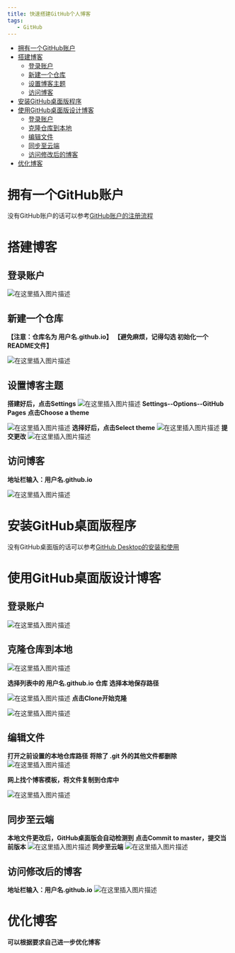 ```yaml
---
title: 快速搭建GitHub个人博客
tags: 
   - GitHub
---
```


- [拥有一个GitHub账户](#拥有一个github账户)
- [搭建博客](#搭建博客)
  - [登录账户](#登录账户)
  - [新建一个仓库](#新建一个仓库)
  - [设置博客主题](#设置博客主题)
  - [访问博客](#访问博客)
- [安装GitHub桌面版程序](#安装github桌面版程序)
- [使用GitHub桌面版设计博客](#使用github桌面版设计博客)
  - [登录账户](#登录账户-1)
  - [克隆仓库到本地](#克隆仓库到本地)
  - [编辑文件](#编辑文件)
  - [同步至云端](#同步至云端)
  - [访问修改后的博客](#访问修改后的博客)
- [优化博客](#优化博客)

# 拥有一个GitHub账户
没有GitHub账户的话可以参考[GitHub账户的注册流程](http://jctry.top/_posts/2020-07-07-GitHub%E8%B4%A6%E6%88%B7%E7%9A%84%E6%B3%A8%E5%86%8C%E6%B5%81%E7%A8%8B/)

# 搭建博客

## 登录账户
![在这里插入图片描述](https://img-blog.csdnimg.cn/20200708102943152.png?x-oss-process=image/watermark,type_ZmFuZ3poZW5naGVpdGk,shadow_10,text_aHR0cHM6Ly9ibG9nLmNzZG4ubmV0L0pDdHJ5,size_16,color_FFFFFF,t_70)

## 新建一个仓库

**【注意：仓库名为 用户名.github.io】**
**【避免麻烦，记得勾选 初始化一个README文件】**

![在这里插入图片描述](https://img-blog.csdnimg.cn/20200708102954992.png?x-oss-process=image/watermark,type_ZmFuZ3poZW5naGVpdGk,shadow_10,text_aHR0cHM6Ly9ibG9nLmNzZG4ubmV0L0pDdHJ5,size_16,color_FFFFFF,t_70)
## 设置博客主题

**搭建好后，点击Settings**
![在这里插入图片描述](https://img-blog.csdnimg.cn/20200708103345966.png?x-oss-process=image/watermark,type_ZmFuZ3poZW5naGVpdGk,shadow_10,text_aHR0cHM6Ly9ibG9nLmNzZG4ubmV0L0pDdHJ5,size_16,color_FFFFFF,t_70)
**Settings--Options--GitHub Pages**
**点击Choose a theme**

![在这里插入图片描述](https://img-blog.csdnimg.cn/20200708103458647.png?x-oss-process=image/watermark,type_ZmFuZ3poZW5naGVpdGk,shadow_10,text_aHR0cHM6Ly9ibG9nLmNzZG4ubmV0L0pDdHJ5,size_16,color_FFFFFF,t_70)
**选择好后，点击Select theme**
![在这里插入图片描述](https://img-blog.csdnimg.cn/20200708103550541.png?x-oss-process=image/watermark,type_ZmFuZ3poZW5naGVpdGk,shadow_10,text_aHR0cHM6Ly9ibG9nLmNzZG4ubmV0L0pDdHJ5,size_16,color_FFFFFF,t_70)
**提交更改**
![在这里插入图片描述](https://img-blog.csdnimg.cn/20200708103711897.png?x-oss-process=image/watermark,type_ZmFuZ3poZW5naGVpdGk,shadow_10,text_aHR0cHM6Ly9ibG9nLmNzZG4ubmV0L0pDdHJ5,size_16,color_FFFFFF,t_70)

## 访问博客

**地址栏输入：用户名.github.io**

![在这里插入图片描述](https://img-blog.csdnimg.cn/2020070810383866.png?x-oss-process=image/watermark,type_ZmFuZ3poZW5naGVpdGk,shadow_10,text_aHR0cHM6Ly9ibG9nLmNzZG4ubmV0L0pDdHJ5,size_16,color_FFFFFF,t_70)

# 安装GitHub桌面版程序

没有GitHub桌面版的话可以参考[GitHub Desktop的安装和使用](http://jctry.top/_posts/2020-07-08-GitHub-Desktop%E7%9A%84%E5%AE%89%E8%A3%85%E5%92%8C%E4%BD%BF%E7%94%A8/)

# 使用GitHub桌面版设计博客

## 登录账户
![在这里插入图片描述](https://img-blog.csdnimg.cn/20200708104249108.png?x-oss-process=image/watermark,type_ZmFuZ3poZW5naGVpdGk,shadow_10,text_aHR0cHM6Ly9ibG9nLmNzZG4ubmV0L0pDdHJ5,size_16,color_FFFFFF,t_70)

## 克隆仓库到本地

![在这里插入图片描述](https://img-blog.csdnimg.cn/2020070810433447.png?x-oss-process=image/watermark,type_ZmFuZ3poZW5naGVpdGk,shadow_10,text_aHR0cHM6Ly9ibG9nLmNzZG4ubmV0L0pDdHJ5,size_16,color_FFFFFF,t_70)

**选择列表中的 用户名.github.io 仓库**
**选择本地保存路径**

![在这里插入图片描述](https://img-blog.csdnimg.cn/20200708104340296.png?x-oss-process=image/watermark,type_ZmFuZ3poZW5naGVpdGk,shadow_10,text_aHR0cHM6Ly9ibG9nLmNzZG4ubmV0L0pDdHJ5,size_16,color_FFFFFF,t_70)
**点击Clone开始克隆**

![在这里插入图片描述](https://img-blog.csdnimg.cn/20200708104436489.png?x-oss-process=image/watermark,type_ZmFuZ3poZW5naGVpdGk,shadow_10,text_aHR0cHM6Ly9ibG9nLmNzZG4ubmV0L0pDdHJ5,size_16,color_FFFFFF,t_70)

## 编辑文件

**打开之前设置的本地仓库路径**
**将除了 .git 外的其他文件都删除**
![在这里插入图片描述](https://img-blog.csdnimg.cn/20200708104649477.png?x-oss-process=image/watermark,type_ZmFuZ3poZW5naGVpdGk,shadow_10,text_aHR0cHM6Ly9ibG9nLmNzZG4ubmV0L0pDdHJ5,size_16,color_FFFFFF,t_70)

**网上找个博客模板，将文件复制到仓库中**

![在这里插入图片描述](https://img-blog.csdnimg.cn/20200708104848779.png?x-oss-process=image/watermark,type_ZmFuZ3poZW5naGVpdGk,shadow_10,text_aHR0cHM6Ly9ibG9nLmNzZG4ubmV0L0pDdHJ5,size_16,color_FFFFFF,t_70)

## 同步至云端

**本地文件更改后，GitHub桌面版会自动检测到**
**点击Commit to master，提交当前版本**
![在这里插入图片描述](https://img-blog.csdnimg.cn/20200708105122645.png?x-oss-process=image/watermark,type_ZmFuZ3poZW5naGVpdGk,shadow_10,text_aHR0cHM6Ly9ibG9nLmNzZG4ubmV0L0pDdHJ5,size_16,color_FFFFFF,t_70)
**同步至云端**
![在这里插入图片描述](https://img-blog.csdnimg.cn/20200708105333984.png?x-oss-process=image/watermark,type_ZmFuZ3poZW5naGVpdGk,shadow_10,text_aHR0cHM6Ly9ibG9nLmNzZG4ubmV0L0pDdHJ5,size_16,color_FFFFFF,t_70)

## 访问修改后的博客

**地址栏输入：用户名.github.io**
![在这里插入图片描述](https://img-blog.csdnimg.cn/2020070810543478.png?x-oss-process=image/watermark,type_ZmFuZ3poZW5naGVpdGk,shadow_10,text_aHR0cHM6Ly9ibG9nLmNzZG4ubmV0L0pDdHJ5,size_16,color_FFFFFF,t_70)

# 优化博客
**可以根据要求自己进一步优化博客**
